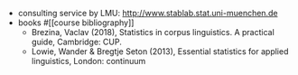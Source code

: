 - consulting service by LMU: http://www.stablab.stat.uni-muenchen.de
- books #[[course bibliography]]
    - Brezina, Vaclav (2018), Statistics in corpus linguistics. A practical guide, Cambridge: CUP.
    - Lowie, Wander & Bregtje Seton (2013), Essential statistics for applied linguistics, London: continuum
